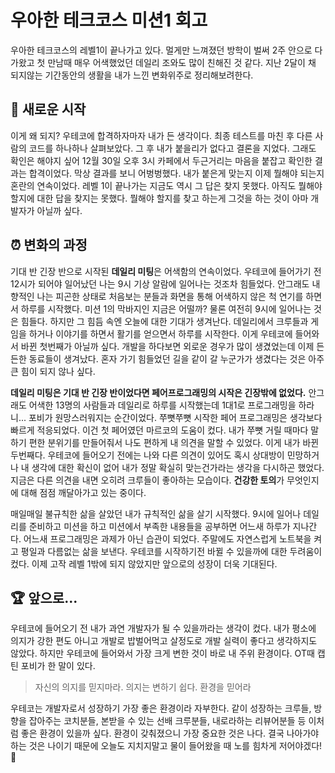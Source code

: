 # 우아한 테크코스 미션1 회고

 우아한 테크코스의 레벨1이 끝나가고 있다. 멀게만 느껴졌던 방학이 벌써 2주 안으로 다가왔고 첫 만남때 매우 어색했었던 데일리 조와도 많이 친해진 것 같다. 지난 2달이 채 되지않는 기간동안의 생활을 내가 느낀 변화위주로 정리해보려한다.



## 🏃 새로운 시작

 이게 왜 되지? 우테코에 합격하자마자 내가 든 생각이다. 최종 테스트를 마친 후 다른 사람의 코드를 하나하나 살펴보았다. 그 후 내가 붙을리가 없다고 결론을 지었다. 그래도 확인은 해야지 싶어 12월 30일 오후 3시 카페에서 두근거리는 마음을 붙잡고 확인한 결과는 합격이었다. 막상 결과를 보니 어벙벙했다. 내가 붙은게 맞는지 이제 뭘해야 되는지 혼란의 연속이었다. 레벨 1이 끝나가는 지금도 역시 그 답은 찾지 못했다. 아직도 뭘해야할지에 대한 답을 찾지는 못했다. 뭘해야 할지를 찾고 하는게 그것을 하는 것이 아마 개발자가 아닐까 싶다.



## ⏰ 변화의 과정

 기대 반 긴장 반으로 시작된 **데일리 미팅**은 어색함의 연속이었다. 우테코에 들어가기 전 12시가 되어야 일어났던 나는 9시 기상 알람에 일어나는 것조차 힘들었다. 안그래도 내향적인 나는 피곤한 상태로 처음보는 분들과 화면을 통해 어색하지 않은 척 연기를 하면서 하루를 시작했다. 미션 1의 막바지인 지금은 어떨까? 물론 여전히 9시에 일어나는 것은 힘들다. 하지만 그 힘듬 속엔 오늘에 대한 기대가 생겨난다. 데일리에서 크루들과 게임을 하거나 이야기를 하면서 활기를 얻으면서 하루를 시작한다. 이게 우테코에 들어와서 바뀐 첫번째가 아닐까 싶다. 개발을 하다보면 외로운 경우가 많이 생겼었는데 이제 든든한 동료들이 생겨났다. 혼자 가기 힘들었던 길을 같이 갈 누군가가 생겼다는 것은 아주 큰 힘이 되지 않나 싶다.

 **데일리 미팅은 기대 반 긴장 반이었다면 페어프로그래밍의 시작은 긴장밖에 없었다.** 안그래도 어색한 13명의 사람들과 데일리로 하루를 시작했는데 1대1로 프로그래밍을 하라니... 포비가 원망스러워지는 순간이었다. 쭈뼛쭈뼛 시작한 페어 프로그래밍은 생각보다 빠르게 적응되었다. 이건 첫 페어였던 마르코의 도움이 컸다. 내가 쭈뼛 거릴 때마다 말하기 편한 분위기를 만들어줘서 나도 편하게 내 의견을 말할 수 있었다. 이게 내가 바뀐 두번째다. 우테코에 들어오기 전에는 나와 다른 의견이 있어도 혹시 상대방이 민망하거나 내 생각에 대한 확신이 없어 내가 정말 확실히 맞는건가라는 생각을 다시하곤 했었다. 지금은 다른 의견을 내면 오히려 크루들이 좋아하는 모습이다. **건강한 토의**가 무엇인지에 대해 점점 깨달아가고 있는 중이다.

 매일매일 불규칙한 삶을 살았던 내가 규칙적인 삶을 살기 시작했다. 9시에 일어나 데일리를 준비하고 미션을 하고 미션에서 부족한 내용들을 공부하면 어느새 하루가 지나간다. 어느새 프로그래밍은 과제가 아닌 습관이 되었다. 주말에도 자연스럽게 노트북을 켜고 평일과 다름없는 삶을 보낸다. 우테코를 시작하기전 바뀔 수 있을까에 대한 두려움이 컸다. 이제 고작 레벨 1밖에 되지 않았지만 앞으로의 성장이 더욱 기대된다.



## 🏆 앞으로...

 우테코에 들어오기 전 내가 과연 개발자가 될 수 있을까라는 생각이 컸다. 내가 평소에 의지가 강한 편도 아니고 개발로 밥벌어먹고 살정도로 개발 실력이 좋다고 생각하지도 않았다. 하지만 우테코에 들어와서 가장 크게 변한 것이 바로 내 주위 환경이다. OT때 캡틴 포비가 한 말이 있다.

> 자신의 의지를 믿지마라. 의지는 변하기 쉽다. 환경을 믿어라

 우테코는 개발자로서 성장하기 가장 좋은 환경이라 자부한다. 같이 성장하는 크루들, 방향을 잡아주는 코치분들, 본받을 수 있는 선배 크루분들, 내로라하는 리뷰어분들 등 이처럼 좋은 환경이 있을까 싶다. 환경이 갖춰졌으니 가장 중요한 것은 나다. 결국 나아가야하는 것은 나이기 때문에 오늘도 지치지말고 물이 들어왔을 때 노를 힘차게 저어야겠다! 🚣